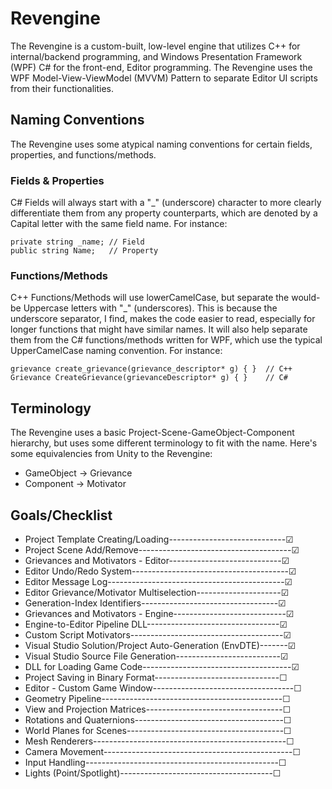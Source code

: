 # Revengine
The Revengine is a custom-built, low-level engine that utilizes C++ for internal/backend programming, and Windows Presentation Framework (WPF) C# for the front-end, Editor programming. The Revengine uses the WPF Model-View-ViewModel (MVVM) Pattern to separate Editor UI scripts from their functionalities.

## Naming Conventions
The Revengine uses some atypical naming conventions for certain fields, properties, and functions/methods.

### Fields & Properties
C# Fields will always start with a "_" (underscore) character to more clearly differentiate them from any property counterparts, which are denoted
by a Capital letter with the same field name. For instance:
```
private string _name; // Field
public string Name;   // Property
```

### Functions/Methods
C++ Functions/Methods will use lowerCamelCase, but separate the would-be Uppercase letters with "_" (underscores). This is because the underscore separator, I find, makes the code easier to read, especially for longer functions that might have similar names. It will also help separate them from the C# functions/methods written for WPF, which use the typical UpperCamelCase naming convention. For instance:
```
grievance create_grievance(grievance_descriptor* g) { }  // C++
Grievance CreateGrievance(grievanceDescriptor* g) { }    // C#
```

## Terminology
The Revengine uses a basic Project-Scene-GameObject-Component hierarchy, but uses some different terminology to fit with the name. Here's some equivalencies from Unity to the Revengine:
* GameObject -> Grievance
* Component -> Motivator

## Goals/Checklist
* Project Template Creating/Loading-----------------------------☑
* Project Scene Add/Remove--------------------------------------☑
* Grievances and Motivators - Editor----------------------------☑
* Editor Undo/Redo System---------------------------------------☑
* Editor Message Log--------------------------------------------☑
* Editor Grievance/Motivator Multiselection---------------------☑
* Generation-Index Identifiers----------------------------------☑
* Grievances and Motivators - Engine----------------------------☑
* Engine-to-Editor Pipeline DLL---------------------------------☑
* Custom Script Motivators--------------------------------------☑
* Visual Studio Solution/Project Auto-Generation (EnvDTE)-------☑
* Visual Studio Source File Generation--------------------------☑
* DLL for Loading Game Code-------------------------------------☑
* Project Saving in Binary Format-------------------------------☐
* Editor - Custom Game Window-----------------------------------☐
* Geometry Pipeline---------------------------------------------☐
* View and Projection Matrices----------------------------------☐
* Rotations and Quaternions-------------------------------------☐
* World Planes for Scenes---------------------------------------☐
* Mesh Renderers------------------------------------------------☐
* Camera Movement-----------------------------------------------☐
* Input Handling------------------------------------------------☐
* Lights (Point/Spotlight)--------------------------------------☐
